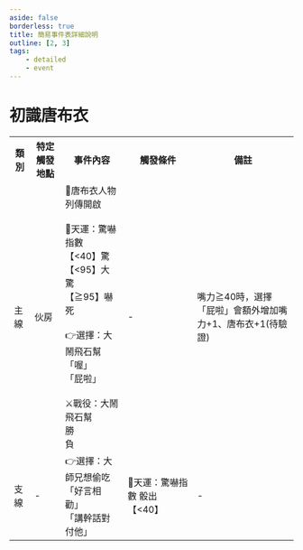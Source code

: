 ```yaml
---
aside: false
borderless: true
title: 簡易事件表詳細說明
outline: [2, 3]
tags:
    - detailed
    - event
---
```


# 初識唐布衣

<Table class="timeline-table">
    <tr class="timeline-header">
        <th>類別</th>
        <th>特定觸發地點</th>
        <th>事件內容</th>
        <th>觸發條件</th>
        <th>備註</th>
    </tr>
	<tr>
		<td>主線</td>
		<td>伙房</td>
		<td>
			📖唐布衣人物列傳開啟<br>
			<br>
			🎲天運：驚嚇指數<br>
			<span title="性情+1">【<40】驚 </span> <br>
			<span title="性情-1、唐布衣+1">【<95】大驚 </span> <br>
			<span title="生死簿7「屁力焦蛙」">【≧95】嚇死 </span> <br>
			<br>
			<span title="性情-1、心相-15">👉選擇：大鬧飛石幫 </span> <br>
			<span title="處世-1">「喔」 </span> <br>
			<span title="修養-1、處世+1、唐布衣+1">「屁啦」 </span> <br>
			<br>
			⚔️戰役：大鬧飛石幫<br>
			<span title="秘笈《擲石問天》">勝 </span> <br>
			<span title="秘笈《擲石問天》">負 </span> <br>
		</td>
		<td>-</td>
		<td>嘴力≧40時，選擇「屁啦」會額外增加嘴力+1、唐布衣+1(待驗證)</td>
	</tr>
	<tr>
		<td>支線</td>
		<td>-</td>
		<td>
			👉選擇：大師兄想偷吃 <br>
			<span title="道德+1、修養+1、廚藝+1">「好言相勸」</span> <br>
			<span title="道德-1、嘴力+2、唐布衣+2">「講幹話對付他」</span>  <br>
		</td>
		<td>🎲天運：驚嚇指數 骰出【<40】</td>
		<td>-</td>
	</tr>
</table>






